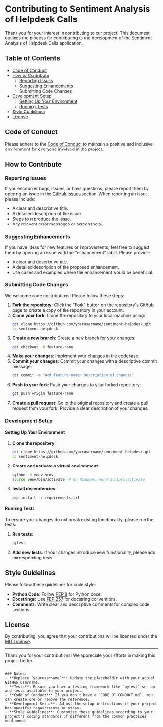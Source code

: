
# Contributing to Sentiment Analysis of Helpdesk Calls

Thank you for your interest in contributing to our project! This document outlines the process for contributing to the development of the Sentiment Analysis of Helpdesk Calls application.

## Table of Contents

- [Code of Conduct](#code-of-conduct)
- [How to Contribute](#how-to-contribute)
  - [Reporting Issues](#reporting-issues)
  - [Suggesting Enhancements](#suggesting-enhancements)
  - [Submitting Code Changes](#submitting-code-changes)
- [Development Setup](#development-setup)
  - [Setting Up Your Environment](#setting-up-your-environment)
  - [Running Tests](#running-tests)
- [Style Guidelines](#style-guidelines)
- [License](#license)

## Code of Conduct

Please adhere to the [Code of Conduct](CODE_OF_CONDUCT.md) to maintain a positive and inclusive environment for everyone involved in the project.

## How to Contribute

### Reporting Issues

If you encounter bugs, issues, or have questions, please report them by opening an issue in the [GitHub Issues](https://github.com/yourusername/sentiment-helpdesk/issues) section. When reporting an issue, please include:

- A clear and descriptive title.
- A detailed description of the issue.
- Steps to reproduce the issue.
- Any relevant error messages or screenshots.

### Suggesting Enhancements

If you have ideas for new features or improvements, feel free to suggest them by opening an issue with the "enhancement" label. Please provide:

- A clear and descriptive title.
- A detailed description of the proposed enhancement.
- Use cases and examples where the enhancement would be beneficial.

### Submitting Code Changes

We welcome code contributions! Please follow these steps:

1. **Fork the repository**: Click the "Fork" button on the repository's GitHub page to create a copy of the repository in your account.
2. **Clone your fork**: Clone the repository to your local machine using:
   ```bash
   git clone https://github.com/yourusername/sentiment-helpdesk.git
   cd sentiment-helpdesk
   ```
3. **Create a new branch**: Create a new branch for your changes:
   ```bash
   git checkout -b feature-name
   ```
4. **Make your changes**: Implement your changes in the codebase.
5. **Commit your changes**: Commit your changes with a descriptive commit message:
   ```bash
   git commit -m "Add feature-name: Description of changes"
   ```
6. **Push to your fork**: Push your changes to your forked repository:
   ```bash
   git push origin feature-name
   ```
7. **Create a pull request**: Go to the original repository and create a pull request from your fork. Provide a clear description of your changes.

### Development Setup

#### Setting Up Your Environment

1. **Clone the repository**:
   ```bash
   git clone https://github.com/yourusername/sentiment-helpdesk.git
   cd sentiment-helpdesk
   ```
2. **Create and activate a virtual environment**:
   ```bash
   python -m venv venv
   source venv/bin/activate  # On Windows: venv\Scripts\activate
   ```
3. **Install dependencies**:
   ```bash
   pip install -r requirements.txt
   ```

#### Running Tests

To ensure your changes do not break existing functionality, please run the tests:

1. **Run tests**:
   ```bash
   pytest
   ```
2. **Add new tests**: If your changes introduce new functionality, please add corresponding tests.

## Style Guidelines

Please follow these guidelines for code style:

- **Python Code**: Follow [PEP 8](https://pep8.org/) for Python code.
- **Docstrings**: Use [PEP 257](https://www.python.org/dev/peps/pep-0257/) for docstring conventions.
- **Comments**: Write clear and descriptive comments for complex code sections.

## License

By contributing, you agree that your contributions will be licensed under the [MIT License](LICENSE).

---

Thank you for your contributions! We appreciate your efforts in making this project better.
```

### Notes:
- **Replace `yourusername`**: Update the placeholder with your actual GitHub username.
- **Tests**: Ensure you have a testing framework like `pytest` set up and tests available in your project.
- **Code of Conduct**: If you don’t have a `CODE_OF_CONDUCT.md`, you can create one or remove the reference.
- **Development Setup**: Adjust the setup instructions if your project has specific requirements or steps.
- **Style Guidelines**: Customize these guidelines according to your project's coding standards if different from the common practices mentioned.